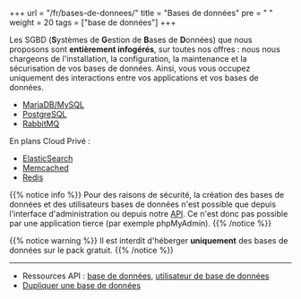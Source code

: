 +++
url = "/fr/bases-de-donnees/"
title = "Bases de données"
pre = "<i class='fas fa-fw fa-database'></i> "
weight = 20
tags = ["base de données"]
+++

Les SGBD (**S**ystèmes de **G**estion de **B**ases de **D**onnées) que nous proposons sont **entièrement infogérés**, sur toutes nos offres : nous nous chargeons de l'installation, la configuration, la maintenance et la sécurisation de vos bases de données. Ainsi, vous vous occupez uniquement des interactions entre vos applications et vos bases de données.

- [MariaDB/MySQL](databases/mariadb)
- [PostgreSQL](databases/postgresql)
- [RabbitMQ](databases/rabbitmq)

En plans Cloud Privé :

- [ElasticSearch](databases/elasticsearch)
- [Memcached](databases/memcached)
- [Redis](databases/redis)


{{% notice info %}}
Pour des raisons de sécurité, la création des bases de données et des utilisateurs bases de données n'est possible que depuis l'interface d'administration ou depuis notre [API](api). Ce n'est donc pas possible par une application tierce (par exemple phpMyAdmin).
{{% /notice %}}

{{% notice warning %}}
Il est interdit d'héberger **uniquement** des bases de données sur le pack gratuit.
{{% /notice %}}

---

- Ressources API : [base de données](https://api.alwaysdata.com/v1/database/doc/), [utilisateur de base de données](https://api.alwaysdata.com/v1/database/user/doc/)
- [Dupliquer une base de données](databases/duplicate-database)
